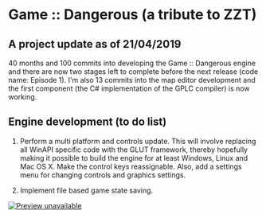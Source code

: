 # Game :: Dangerous (a tribute to ZZT)

## A project update as of 21/04/2019

40 months and 100 commits into developing the Game :: Dangerous engine and there are now two stages left to complete
before the next release (code name: Episode 1).  I'm also 13 commits into the map editor development and the first
component (the C# implementation of the GPLC compiler) is now working.

## Engine development (to do list)

1.  Perform a multi platform and controls update.  This will involve replacing all WinAPI specific code with the GLUT framework, thereby hopefully making it possible to build
    the engine for at least Windows, Linux and Mac OS X.  Make the control keys reassignable.  Also, add a settings menu for changing
    controls and graphics settings.

2.  Implement file based game state saving.

[![Preview unavailable](https://img.youtube.com/vi/8HuMVTjA138/default.jpg)](https://youtu.be/8HuMVTjA138)
